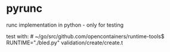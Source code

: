 # pyrunc
runc implementation in python - only for testing


test with:
\# ~/go/src/github.com/opencontainers/runtime-tools$ RUNTIME="./bled.py" validation/create/create.t
